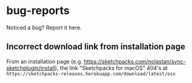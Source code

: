 # bug-reports
Noticed a bug? Report it here.

## Incorrect download link from installation page
From an installation page (e.g. https://sketchpacks.com/nolastan/sync-sketchplugin/install), the link "Sketchpacks for macOS" 404's at `https://sketchpacks-releases.herokuapp.com/download/latest/osx`
